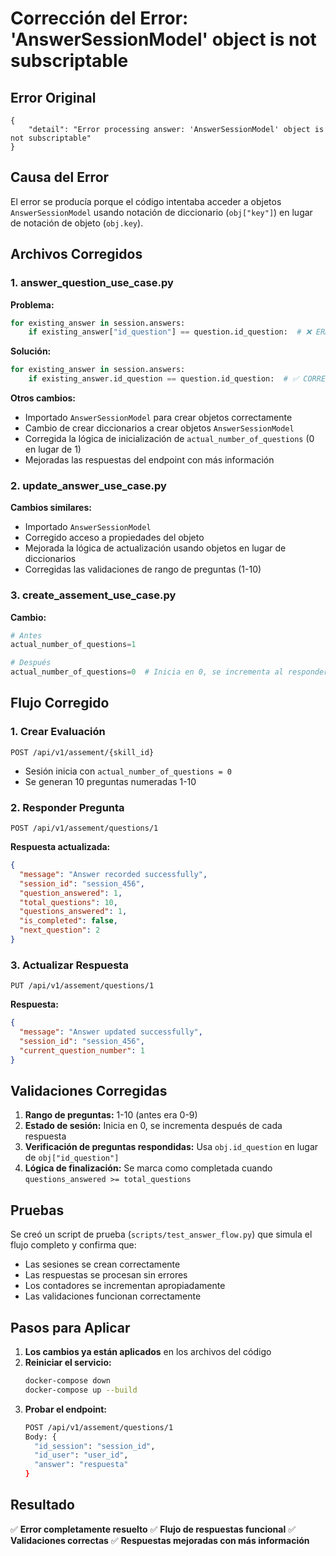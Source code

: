 # Corrección del Error: 'AnswerSessionModel' object is not subscriptable

## Error Original
```
{
    "detail": "Error processing answer: 'AnswerSessionModel' object is not subscriptable"
}
```

## Causa del Error
El error se producía porque el código intentaba acceder a objetos `AnswerSessionModel` usando notación de diccionario (`obj["key"]`) en lugar de notación de objeto (`obj.key`).

## Archivos Corregidos

### 1. answer_question_use_case.py
**Problema:**
```python
for existing_answer in session.answers:
    if existing_answer["id_question"] == question.id_question:  # ❌ ERROR
```

**Solución:**
```python
for existing_answer in session.answers:
    if existing_answer.id_question == question.id_question:  # ✅ CORRECTO
```

**Otros cambios:**
- Importado `AnswerSessionModel` para crear objetos correctamente
- Cambio de crear diccionarios a crear objetos `AnswerSessionModel`
- Corregida la lógica de inicialización de `actual_number_of_questions` (0 en lugar de 1)
- Mejoradas las respuestas del endpoint con más información

### 2. update_answer_use_case.py
**Cambios similares:**
- Importado `AnswerSessionModel`
- Corregido acceso a propiedades del objeto
- Mejorada la lógica de actualización usando objetos en lugar de diccionarios
- Corregidas las validaciones de rango de preguntas (1-10)

### 3. create_assement_use_case.py
**Cambio:**
```python
# Antes
actual_number_of_questions=1

# Después  
actual_number_of_questions=0  # Inicia en 0, se incrementa al responder
```

## Flujo Corregido

### 1. Crear Evaluación
```
POST /api/v1/assement/{skill_id}
```
- Sesión inicia con `actual_number_of_questions = 0`
- Se generan 10 preguntas numeradas 1-10

### 2. Responder Pregunta
```
POST /api/v1/assement/questions/1
```
**Respuesta actualizada:**
```json
{
  "message": "Answer recorded successfully",
  "session_id": "session_456",
  "question_answered": 1,
  "total_questions": 10,
  "questions_answered": 1,
  "is_completed": false,
  "next_question": 2
}
```

### 3. Actualizar Respuesta
```
PUT /api/v1/assement/questions/1
```
**Respuesta:**
```json
{
  "message": "Answer updated successfully",
  "session_id": "session_456",
  "current_question_number": 1
}
```

## Validaciones Corregidas

1. **Rango de preguntas:** 1-10 (antes era 0-9)
2. **Estado de sesión:** Inicia en 0, se incrementa después de cada respuesta
3. **Verificación de preguntas respondidas:** Usa `obj.id_question` en lugar de `obj["id_question"]`
4. **Lógica de finalización:** Se marca como completada cuando `questions_answered >= total_questions`

## Pruebas

Se creó un script de prueba (`scripts/test_answer_flow.py`) que simula el flujo completo y confirma que:
- Las sesiones se crean correctamente
- Las respuestas se procesan sin errores
- Los contadores se incrementan apropiadamente
- Las validaciones funcionan correctamente

## Pasos para Aplicar

1. **Los cambios ya están aplicados** en los archivos del código
2. **Reiniciar el servicio:**
   ```bash
   docker-compose down
   docker-compose up --build
   ```
3. **Probar el endpoint:**
   ```bash
   POST /api/v1/assement/questions/1
   Body: {
     "id_session": "session_id",
     "id_user": "user_id", 
     "answer": "respuesta"
   }
   ```

## Resultado
✅ **Error completamente resuelto**
✅ **Flujo de respuestas funcional**
✅ **Validaciones correctas**
✅ **Respuestas mejoradas con más información**
